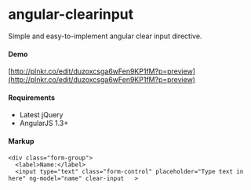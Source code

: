 angular-clearinput
==================

Simple and easy-to-implement angular clear input directive.

#### Demo
[http://plnkr.co/edit/duzoxcsga6wFen9KP1fM?p=preview](http://plnkr.co/edit/duzoxcsga6wFen9KP1fM?p=preview)

#### Requirements
 
+ Latest jQuery
+ AngularJS 1.3+
 

#### Markup  

    <div class="form-group">
      <label>Name:</label>
      <input type="text" class="form-control" placeholder="Type text in here" ng-model="name" clear-input   >
   </div>
 

 
